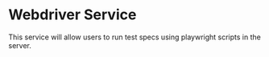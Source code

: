 # Webdriver Service

This service will allow users to run test specs using playwright scripts in the server.
